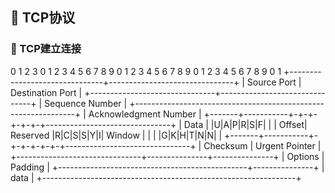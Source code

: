 ## :frog: TCP协议
### :tiger: TCP建立连接

0 1 2 3
0 1 2 3 4 5 6 7 8 9 0 1 2 3 4 5 6 7 8 9 0 1 2 3 4 5 6 7 8 9 0 1
+-------------------------------+-------------------------------+
| Source Port | Destination Port |
+-------------------------------+-------------------------------+
| Sequence Number |
+---------------------------------------------------------------+
| Acknowledgment Number |
+-------+-----------+-+-+-+-+-+-+-------------------------------+
| Data | |U|A|P|R|S|F| |
| Offset| Reserved |R|C|S|S|Y|I| Window |
| | |G|K|H|T|N|N| |
+-------+-----------+-+-+-+-+-+-+-------------------------------+
| Checksum | Urgent Pointer |
+-------------------------------+---------------+---------------+
| Options | Padding |
+-----------------------------------------------+---------------+
| data |
+---------------------------------------------------------------+
